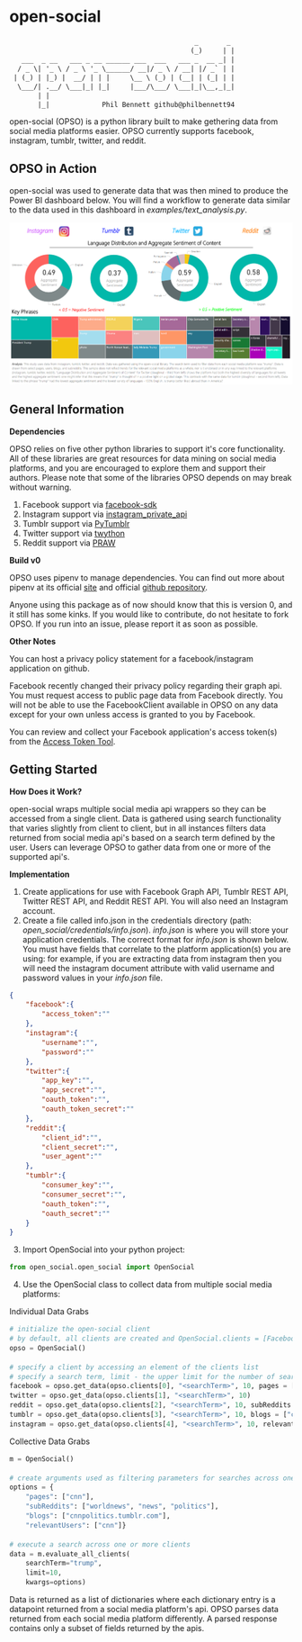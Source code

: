 # open-social
	                                              _       _ 
	                                             (_)     | |
	   ___  _ __   ___ _ __ ______ ___  ___   ___ _  __ _| |
	  / _ \| '_ \ / _ \ '_ \______/ __|/ _ \ / __| |/ _` | |
	 | (_) | |_) |  __/ | | |     \__ \ (_) | (__| | (_| | |
	  \___/| .__/ \___|_| |_|     |___/\___/ \___|_|\__,_|_|
	       | |                                              
	       |_|             Phil Bennett github@philbennett94

open-social (OPSO) is a python library built to make gethering data from social media platforms easier. 
OPSO currently supports facebook, instagram, tumblr, twitter, and reddit. 

## OPSO in Action

open-social was used to generate data that was then mined to produce the Power BI dashboard below. You will find a workflow to generate data similar to the data used in this dashboard in *examples/text_analysis.py*.

![alt text](https://github.com/philbennett94/open-social/blob/master/opso-example-analysis.PNG)

## General Information
**Dependencies**

OPSO relies on five other python libraries to support it's core functionality. 
All of these libraries are great resources for data mining on social media platforms, and you are encouraged to explore them and support their authors.
Please note that some of the libraries OPSO depends on may break without warning.
1. Facebook support via [facebook-sdk](https://github.com/mobolic/facebook-sdk)
2. Instagram support via [instagram_private_api](https://github.com/ping/instagram_private_api)
3. Tumblr support via [PyTumblr](https://github.com/tumblr/pytumblr)
4. Twitter support via [twython](https://github.com/ryanmcgrath/twython)
5. Reddit support via [PRAW](https://github.com/praw-dev/praw)

**Build v0**

OPSO uses pipenv to manage dependencies. You can find out more about pipenv at its official [site](https://docs.pipenv.org/) and official [github repository](https://github.com/pypa/pipenv).

Anyone using this package as of now should know that this is version 0, and it still has some kinks. If you would like to contribute, do not hesitate to fork OPSO. If you run into an issue, please report it as soon as possible.

**Other Notes**

You can host a privacy policy statement for a facebook/instagram application on github. 

Facebook recently changed their privacy policy regarding their graph api. You must request access to public page data from Facebook directly. You will not be able to use the FacebookClient available in OPSO on any data except for your own unless access is granted to you by Facebook.

You can review and collect your Facebook application's access token(s) from the [Access Token Tool](https://developers.facebook.com/tools/accesstoken/).

## Getting Started
**How Does it Work?**

open-social wraps multiple social media api wrappers so they can be accessed from a single client. Data is gathered using search functionality that varies slightly from client to client, but in all instances filters data returned from social media api's based on a search term defined by the user. Users can leverage OPSO to gather data from one or more of the supported api's.

**Implementation**

1. Create applications for use with Facebook Graph API, Tumblr REST API, Twitter REST API, and Reddit REST API. You will also need an Instagram account.
2. Create a file called info.json in the credentials directory (path: *open_social/credentials/info.json*). *info.json* is where you will store your application credentials. The correct format for *info.json* is shown below. You must have fields that correlate to the platform application(s) you are using: for example, if you are extracting data from instagram then you will need the instagram document attribute with valid username and password values in your *info.json* file.
```json
{
	"facebook":{
		"access_token":""
	},
	"instagram":{
		"username":"",
		"password":""
	},
	"twitter":{
		"app_key":"",
		"app_secret":"",
		"oauth_token":"",
		"oauth_token_secret":""
	},
	"reddit":{
		"client_id":"",
		"client_secret":"",
		"user_agent":""
	},
	"tumblr":{
		"consumer_key":"",
		"consumer_secret":"",
		"oauth_token":"",
		"oauth_secret":""
	}
}
```
3. Import OpenSocial into your python project:
```python
from open_social.open_social import OpenSocial
```
4. Use the OpenSocial class to collect data from multiple social media platforms:

Individual Data Grabs

```python
# initialize the open-social client 
# by default, all clients are created and OpenSocial.clients = [FacebookClient, TwitterClient, RedditClient, TumblrClient, InstaGramClient]
opso = OpenSocial()

# specify a client by accessing an element of the clients list
# specify a search term, limit - the upper limit for the number of search results returned, and platform specific data sources
facebook = opso.get_data(opso.clients[0], "<searchTerm>", 10, pages = ["cnn"])
twitter = opso.get_data(opso.clients[1], "<searchTerm>", 10)
reddit = opso.get_data(opso.clients[2], "<searchTerm>", 10, subReddits = ["worldnews", "news", "politics"])
tumblr = opso.get_data(opso.clients[3], "<searchTerm>", 10, blogs = ["cnnpolitics.tumblr.com"])
instagram = opso.get_data(opso.clients[4], "<searchTerm>", 10, relevantUsers = ["cnn"])
```

Collective Data Grabs

```python
m = OpenSocial()

# create arguments used as filtering parameters for searches across one or more client
options = {
	"pages": ["cnn"],
	"subReddits": ["worldnews", "news", "politics"],
	"blogs": ["cnnpolitics.tumblr.com"],
	"relevantUsers": ["cnn"]}

# execute a search across one or more clients
data = m.evaluate_all_clients(
	searchTerm="trump", 
	limit=10, 
	kwargs=options)
```
Data is returned as a list of dictionaries where each dictionary entry is a datapoint returned from a social media platform's api. OPSO parses data returned from each social media platform differently. A parsed response contains only a subset of fields returned by the apis.
